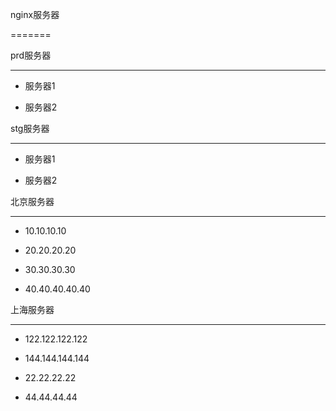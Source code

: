 nginx服务器
=======

prd服务器
-------

* 服务器1
* 服务器2

stg服务器
-------

* 服务器1
* 服务器2

北京服务器
------
 * 10.10.10.10
  * 20.20.20.20
 * 30.30.30.30
  * 40.40.40.40.40

上海服务器
-----
* 122.122.122.122
 * 144.144.144.144
* 22.22.22.22
 * 44.44.44.44